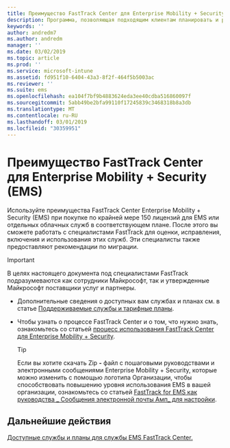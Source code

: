 ```yaml
---
title: Преимущество FastTrack Center для Enterprise Mobility + Security (EMS)
description: Программа, позволяющая подходящим клиентам планировать и развертывать Intune и Azure Active Directory Premium
keywords: ''
author: andredm7
ms.author: andredm
manager: ''
ms.date: 03/02/2019
ms.topic: article
ms.prod: ''
ms.service: microsoft-intune
ms.assetid: fd951f10-6404-43a3-8f2f-464f5b5003ac
ms.reviewer: ''
ms.suite: ems
ms.openlocfilehash: ea104f7bf9b4883624eda3ee40cdba516860097f
ms.sourcegitcommit: 5abb49be2bfa99110f17245839c3468318b8a3db
ms.translationtype: MT
ms.contentlocale: ru-RU
ms.lasthandoff: 03/01/2019
ms.locfileid: "30359951"
---
```

# <a name="fasttrack-center-benefit-for-enterprise-mobility--security-ems"></a>Преимущество FastTrack Center для Enterprise Mobility + Security (EMS)

Используйте преимущества FastTrack Center Enterprise Mobility + Security (EMS) при покупке по крайней мере 150 лицензий для EMS или отдельных облачных служб в соответствующем плане. После этого вы сможете работать с специалистами FastTrack для оценки, исправления, включения и использования этих служб. Эти специалисты также предоставляют рекомендации по миграции.

> [!IMPORTANT]
> В целях настоящего документа под специалистами FastTrack подразумеваются как сотрудники Майкрософт, так и утвержденные Майкрософт поставщики услуг и партнеры.

- Дополнительные сведения о доступных вам службах и планах см. в статье [Поддерживаемые службы и тарифные планы](M365-eligible-services-and-plans.md).

- Чтобы узнать о процессе FastTrack Center и о том, что нужно знать, ознакомьтесь со статьей [процесс использования FastTrack Center для Enterprise Mobility + Security](EMS-fasttrack-process.md).

    > [!TIP]
    > Если вы хотите скачать Zip **-** файл с пошаговыми руководствами и электронными сообщениями Enterprise Mobility + Security, которые можно изменить с помощью логотипа Организации, чтобы способствовать повышению уровня использования EMS в вашей организации, ознакомьтесь со статьей [FastTrack for EMS как руководства _ Сообщения электронной почты Амп_ для настройки](https://gallery.technet.microsoft.com/FastTrack-for-EMS-How-To-f170da4c).

## <a name="next-steps"></a>Дальнейшие действия

[Доступные службы и планы для службы EMS FastTrack Center.](M365-eligible-services-and-plans.md)


